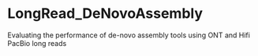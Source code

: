 # LongRead_DeNovoAssembly
Evaluating the performance of de-novo assembly tools using ONT and Hifi PacBio long reads
